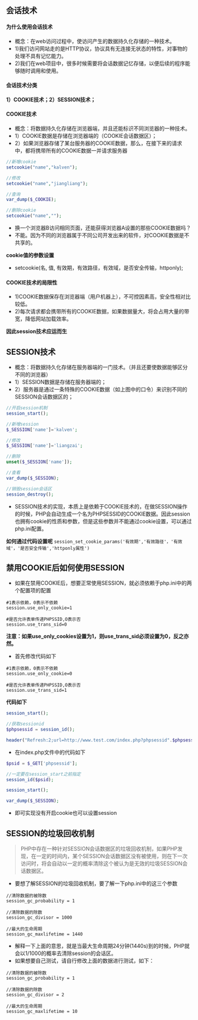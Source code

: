 ## 会话技术
#### 为什么使用会话技术
* 概念：在web访问过程中，使访问产生的数据持久化存储的一种技术。
* 1)我们访问网站走的是HTTP协议，协议具有无连接无状态的特性，对事物的处理不具有记忆能力。
* 2)我们在web项目中，很多时候需要将会话数据记忆存储，以便后续的程序能够随时调用和使用。

#### 会话技术分类
**1）COOKIE技术；2）SESSION技术；**

#### COOKIE技术
* 概念：将数据持久化存储在浏览器端，并且还能标识不同浏览器的一种技术。
* 1）COOKIE数据是存储在浏览器端的（COOKIE会话数据区）；
* 2）如果浏览器存储了某台服务器的COOKIE数据，那么，在接下来的请求中，都将携带所有的COOKIE数据一并请求服务器

```php
//新增cookie
setcookie("name","kalven");

//修改
setcookie("name","jiangliang");

//查询
var_dump($_COOKIE);

//删除cookie
setcookie("name","");
```
* 换一个浏览器B访问相同页面，还能获得浏览器A设置的那些COOKIE数据吗？
* 不能。因为不同的浏览器属于不同公司开发出来的软件，对COOKIE数据是不共享的。

**cookie值的参数设置**
* setcookie(名, 值, 有效期，有效路径，有效域，是否安全传输，httponly);

#### COOKIE技术的局限性
* 1)COOKIE数据保存在浏览器端（用户机器上），不可控因素高，安全性相对比较低。
* 2)每次请求都会携带所有的COOKIE数据，如果数据量大，将会占用大量的带宽，降低网站加载效率。

**因此session技术应运而生**

##	SESSION技术
* 概念：将数据持久化存储在服务器端的一门技术。（并且还要使数据能够区分不同的浏览器）
* 1）SESSION数据是存储在服务器端的；
* 2）服务器是通过一条特殊的COOKIE数据（如上图中的口令）来识别不同的SESSION会话数据区的；
```php
//开启session机制
session_start();

//新增session
$_SESSION['name']='kalven';

//修改
$_SESSION['name']='liangzai';

//删除
unset($_SESSION['name']);

//查看
var_dump($_SESSION);

//销毁session会话区
session_destroy();
```
* SESSION技术的实现，本质上是依赖于COOKIE技术的，在做SESSION操作的时候，PHP会自动生成一个名为PHPSESSID的COOKIE数据。因此session也拥有cookie的性质和参数，但是这些参数并不能通过cookie设置，可以通过php.ini配置。

**如何通过代码设置呢**
`session_set_cookie_params('有效期','有效路径'，'有效域'，'是否安全传输','httponly属性')`

## 禁用COOKIE后如何使用SESSION
* 如果在禁用COOKIE后，想要正常使用SESSION，就必须依赖于php.ini中的两个配置项的配置
```
#1表示依赖，0表示不依赖
session.use_only_cookie=1

#是否允许表单传递PHPSSID,O表示否
session.use_trans_sid=0
```
**注意：如果use_only_cookies设置为1，则use_trans_sid必须设置为0，反之亦然。**
* 首先修改代码如下
```
#1表示依赖，0表示不依赖
session.use_only_cookie=0

#是否允许表单传递PHPSSID,O表示否
session.use_trans_sid=1
```
**代码如下**
```php
session_start();

//获取sessionid
$phpsessid = session_id();

header("Refresh:2;url=http://www.test.com/index.php?phpsessid".$phpsessid);
```
* 在index.php文件中的代码如下
```php
$psid = $_GET['phpsessid'];

//一定要在session_start之前指定
session_id($psid);

session_start();

var_dump($_SESSION);
```
* 即可实现没有开启cookie也可以设置session

## SESSION的垃圾回收机制
>PHP中存在一种针对SESSION会话数据区的垃圾回收机制，如果PHP发现，在一定的时间内，某个SESSION会话数据区没有被使用，则在下一次访问时，将会自动以一定的概率清除这个被认为是无效的垃圾SESSION会话数据区。
* 要想了解SESSION的垃圾回收机制，要了解一下php.ini中的这三个参数
```
//清除数据的被除数
session_gc_probability = 1

//清除数据的除数
session_gc_divisor = 1000

//最大的生命周期
session_gc_maxlifetime = 1440
```
* 解释一下上面的意思，就是当最大生命周期24分钟(1440s)到的时候，PHP就会以1/1000的概率去清除session的会话区。
* 如果想要自己测试，请自行修改上面的数据进行测试，如下：
```
//清除数据的被除数
session_gc_probability = 1

//清除数据的除数
session_gc_divisor = 2

//最大的生命周期
session_gc_maxlifetime = 10
```